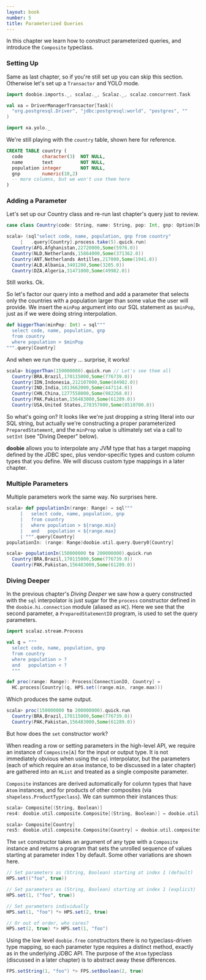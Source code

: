 ```yaml
---
layout: book
number: 5
title: Parameterized Queries
---
```


In this chapter we learn how to construct parameterized queries, and introduce the `Composite` typeclass.

### Setting Up

Same as last chapter, so if you're still set up you can skip this section. Otherwise let's set up a `Transactor` and YOLO mode.

```scala
import doobie.imports._, scalaz._, Scalaz._, scalaz.concurrent.Task

val xa = DriverManagerTransactor[Task](
  "org.postgresql.Driver", "jdbc:postgresql:world", "postgres", ""
)

import xa.yolo._
```

We're still playing with the `country` table, shown here for reference.

```sql
CREATE TABLE country (
  code       character(3)  NOT NULL,
  name       text          NOT NULL,
  population integer       NOT NULL,
  gnp        numeric(10,2)
  -- more columns, but we won't use them here
)
```

### Adding a Parameter

Let's set up our Country class and re-run last chapter's query just to review.

```scala
case class Country(code: String, name: String, pop: Int, gnp: Option[Double])
```

```scala
scala> (sql"select code, name, population, gnp from country"
     |   .query[Country].process.take(5).quick.run)
  Country(AFG,Afghanistan,22720000,Some(5976.0))
  Country(NLD,Netherlands,15864000,Some(371362.0))
  Country(ANT,Netherlands Antilles,217000,Some(1941.0))
  Country(ALB,Albania,3401200,Some(3205.0))
  Country(DZA,Algeria,31471000,Some(49982.0))
```

Still works. Ok. 

So let's factor our query into a method and add a parameter that selects only the countries with a population larger than some value the user will provide. We insert the `minPop` argument into our SQL statement as `$minPop`, just as if we were doing string interpolation.

```scala
def biggerThan(minPop: Int) = sql"""
  select code, name, population, gnp 
  from country
  where population > $minPop
""".query[Country]
```

And when we run the query ... surprise, it works!

```scala
scala> biggerThan(150000000).quick.run // Let's see them all
  Country(BRA,Brazil,170115000,Some(776739.0))
  Country(IDN,Indonesia,212107000,Some(84982.0))
  Country(IND,India,1013662000,Some(447114.0))
  Country(CHN,China,1277558000,Some(982268.0))
  Country(PAK,Pakistan,156483000,Some(61289.0))
  Country(USA,United States,278357000,Some(8510700.0))
```

So what's going on? It looks like we're just dropping a string literal into our SQL string, but actually we're constructing a proper parameterized `PreparedStatement`, and the `minProp` value is ultimately set via a call to `setInt` (see "Diving Deeper" below).

**doobie** allows you to interpolate any JVM type that has a target mapping defined by the JDBC spec, plus vendor-specific types and custom column types that you define. We will discuss custom type mappings in a later chapter.

### Multiple Parameters

Multiple parameters work the same way. No surprises here.

```scala
scala> def populationIn(range: Range) = sql"""
     |   select code, name, population, gnp 
     |   from country
     |   where population > ${range.min}
     |   and   population < ${range.max}
     | """.query[Country]
populationIn: (range: Range)doobie.util.query.Query0[Country]

scala> populationIn(150000000 to 200000000).quick.run 
  Country(BRA,Brazil,170115000,Some(776739.0))
  Country(PAK,Pakistan,156483000,Some(61289.0))
```

### Diving Deeper

In the previous chapter's *Diving Deeper* we saw how a query constructed with the `sql` interpolator is just sugar for the `process` constructor defined in the `doobie.hi.connection` module (aliased as `HC`). Here we see that the second parameter, a `PreparedStatementIO` program, is used to set the query parameters.

```scala
import scalaz.stream.Process

val q = """
  select code, name, population, gnp 
  from country
  where population > ?
  and   population < ?
  """

def proc(range: Range): Process[ConnectionIO, Country] = 
  HC.process[Country](q, HPS.set((range.min, range.max)))
```

Which produces the same output.

```scala
scala> proc(150000000 to 200000000).quick.run
  Country(BRA,Brazil,170115000,Some(776739.0))
  Country(PAK,Pakistan,156483000,Some(61289.0))
```

But how does the `set` constructor work?

When reading a row or setting parameters in the high-level API, we require an instance of `Composite[A]` for the input or output type. It is not immediately obvious when using the `sql` interpolator, but the parameters (each of which require an `Atom` instance, to be discussed in a later chapter) are gathered into an `HList` and treated as a single composite parameter.

`Composite` instances are derived automatically for column types that have `Atom` instances, and for products of other composites (via `shapeless.ProductTypeclass`). We can summon their instances thus:

```scala
scala> Composite[(String, Boolean)]
res4: doobie.util.composite.Composite[(String, Boolean)] = doobie.util.composite$Composite$$anon$1@4300b32c

scala> Composite[Country]
res5: doobie.util.composite.Composite[Country] = doobie.util.composite$Composite$$anon$1@4f3cfcdd
```

The `set` constructor takes an argument of any type with a `Composite` instance and returns a program that sets the unrolled sequence of values starting at parameter index 1 by default. Some other variations are shown here.

```scala
// Set parameters as (String, Boolean) starting at index 1 (default)
HPS.set(("foo", true))

// Set parameters as (String, Boolean) starting at index 1 (explicit)
HPS.set(1, ("foo", true))

// Set parameters individually
HPS.set(1, "foo") *> HPS.set(2, true)

// Or out of order, who cares?
HPS.set(2, true) *> HPS.set(1, "foo")
```

Using the low level `doobie.free` constructors there is no typeclass-driven type mapping, so each parameter type requires a distinct method, exactly as in the underlying JDBC API. The purpose of the `Atom` typeclass (discussed in a later chapter) is to abstract away these differences.

```scala
FPS.setString(1, "foo") *> FPS.setBoolean(2, true)
```





